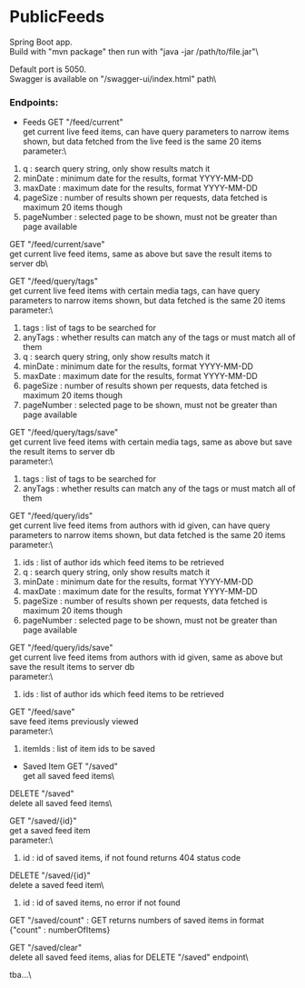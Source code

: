 # PublicFeeds

Spring Boot app.\
Build with "mvn package" then run with "java -jar /path/to/file.jar"\

Default port is 5050.\
Swagger is available on "/swagger-ui/index.html" path\

### Endpoints:
- Feeds 
GET "/feed/current"\
get current live feed items, can have query parameters to narrow items shown, but data fetched from the live feed is the same 20 items\
parameter:\
1. q : search query string, only show results match it
2. minDate : minimum date for the results, format YYYY-MM-DD
3. maxDate : maximum date for the results, format YYYY-MM-DD
4. pageSize : number of results shown per requests, data fetched is maximum 20 items though
5. pageNumber : selected page to be shown, must not be greater than page available

GET "/feed/current/save"\
get current live feed items, same as above but save the result items to server db\

GET "/feed/query/tags"\
get current live feed items with certain media tags, can have query parameters to narrow items shown, but data fetched is the same 20 items\
parameter:\
1. tags : list of tags to be searched for
2. anyTags : whether results can match any of the tags or must match all of them
3. q : search query string, only show results match it
4. minDate : minimum date for the results, format YYYY-MM-DD
5. maxDate : maximum date for the results, format YYYY-MM-DD
6. pageSize : number of results shown per requests, data fetched is maximum 20 items though
7. pageNumber : selected page to be shown, must not be greater than page available

GET "/feed/query/tags/save"\
get current live feed items with certain media tags, same as above but save the result items to server db\
parameter:\
1. tags : list of tags to be searched for
2. anyTags : whether results can match any of the tags or must match all of them

GET "/feed/query/ids"\
get current live feed items from authors with id given, can have query parameters to narrow items shown, but data fetched is the same 20 items\
parameter:\
1. ids : list of author ids which feed items to be retrieved
3. q : search query string, only show results match it
4. minDate : minimum date for the results, format YYYY-MM-DD
5. maxDate : maximum date for the results, format YYYY-MM-DD
6. pageSize : number of results shown per requests, data fetched is maximum 20 items though
7. pageNumber : selected page to be shown, must not be greater than page available

GET "/feed/query/ids/save"\
get current live feed items from authors with id given,  same as above but save the result items to server db\
parameter:\
1. ids : list of author ids which feed items to be retrieved

GET "/feed/save"\
save feed items previously viewed\
parameter:\
1. itemIds : list of item ids to be saved


- Saved Item
GET "/saved"\
get all saved feed items\

DELETE "/saved"\
delete all saved feed items\

GET "/saved/{id}"\
get a saved feed item\
parameter:\
1. id : id of saved items, if not found returns 404 status code

DELETE "/saved/{id}"\
delete a saved feed item\
1. id : id of saved items, no error if not found

GET "/saved/count" : GET
returns numbers of saved items in format {"count" : numberOfItems}

GET "/saved/clear"\
delete all saved feed items, alias for DELETE "/saved" endpoint\

tba...\

